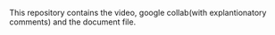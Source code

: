 This repository contains the video, google collab(with explantionatory comments) and the document file. 
